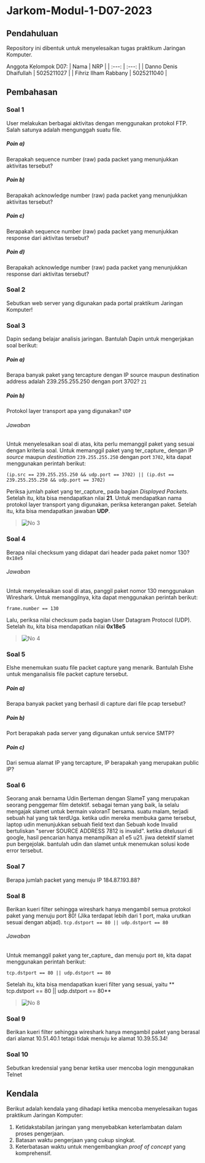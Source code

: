 # Jarkom-Modul-1-D07-2023
## Pendahuluan

Repository ini dibentuk untuk menyelesaikan tugas praktikum Jaringan Komputer.

Anggota Kelompok D07:
| Nama | NRP |
| :---: | :---: |
| Danno Denis Dhaifullah | 5025211027 |
| Fihriz Ilham Rabbany | 5025211040 |

## Pembahasan

### Soal 1
User melakukan berbagai aktivitas dengan menggunakan protokol FTP. Salah satunya adalah mengunggah suatu file.
##### Poin a)
Berapakah sequence number (raw) pada packet yang menunjukkan aktivitas tersebut? 
##### Poin b)
Berapakah acknowledge number (raw) pada packet yang menunjukkan aktivitas tersebut? 
##### Poin c)
Berapakah sequence number (raw) pada packet yang menunjukkan response dari aktivitas tersebut?
##### Poin d)
Berapakah acknowledge number (raw) pada packet yang menunjukkan response dari aktivitas tersebut?

### Soal 2
Sebutkan web server yang digunakan pada portal praktikum Jaringan Komputer!

### Soal 3
Dapin sedang belajar analisis jaringan. Bantulah Dapin untuk mengerjakan soal berikut:
##### Poin a)
Berapa banyak paket yang tercapture dengan IP source maupun destination address adalah 239.255.255.250 dengan port 3702? `21`
##### Poin b)
Protokol layer transport apa yang digunakan? `UDP`

###### Jawaban
Untuk menyelesaikan soal di atas, kita perlu memanggil paket yang sesuai dengan kriteria soal. Untuk memanggil paket yang ter_capture_ dengan IP _source_ maupun _destination_ `239.255.255.250` dengan port `3702`, kita dapat menggunakan perintah berikut:
```
(ip.src == 239.255.255.250 && udp.port == 3702) || (ip.dst == 239.255.255.250 && udp.port == 3702)
```
Periksa jumlah paket yang ter_capture_ pada bagian _Displayed Packets_. Setelah itu, kita bisa mendapatkan nilai **21**. Untuk mendapatkan nama protokol layer transport yang digunakan, periksa keterangan paket. Setelah itu, kita bisa mendapatkan jawaban **UDP**.

> ![No 3](https://github.com/fihrizilhamr/Jarkom-Modul-1-D07-2023/assets/116176265/10ad3c22-e045-45a2-9eeb-fae3cbd69f3f)



### Soal 4
Berapa nilai checksum yang didapat dari header pada paket nomor 130? `0x18e5`

###### Jawaban
Untuk menyelesaikan soal di atas, panggil paket nomor 130 menggunakan Wireshark. Untuk memanggilnya, kita dapat menggunakan perintah berikut:
```
frame.number == 130
```
Lalu, periksa nilai checksum pada bagian User Datagram Protocol (UDP). Setelah itu, kita bisa mendapatkan nilai **0x18e5**

> ![No 4](https://github.com/fihrizilhamr/Jarkom-Modul-1-D07-2023/assets/116176265/e3687ce8-269b-497c-a317-4e90d09f899b)

### Soal 5
Elshe menemukan suatu file packet capture yang menarik. Bantulah Elshe untuk menganalisis file packet capture tersebut.
##### Poin a)
Berapa banyak packet yang berhasil di capture dari file pcap tersebut?
##### Poin b)
Port berapakah pada server yang digunakan untuk service SMTP?
##### Poin c)
Dari semua alamat IP yang tercapture, IP berapakah yang merupakan public IP?

### Soal 6
Seorang anak bernama Udin Berteman dengan SlameT yang merupakan seorang penggemar film detektif. sebagai teman yang baik, Ia selalu mengajak slamet untuk bermain valoranT bersama. suatu malam, terjadi sebuah hal yang tak terdUga. ketika udin mereka membuka game tersebut, laptop udin menunjukkan sebuah field text dan Sebuah kode Invalid bertuliskan "server SOURCE ADDRESS 7812 is invalid". ketika ditelusuri di google, hasil pencarian hanya menampilkan a1 e5 u21. jiwa detektif slamet pun bergejolak. bantulah udin dan slamet untuk menemukan solusi kode error tersebut.

### Soal 7
Berapa jumlah packet yang menuju IP 184.87.193.88?

### Soal 8
Berikan kueri filter sehingga wireshark hanya mengambil semua protokol paket yang menuju port 80! (Jika terdapat lebih dari 1 port, maka urutkan sesuai dengan abjad). `tcp.dstport == 80 || udp.dstport == 80`

###### Jawaban
Untuk memanggil paket yang ter_capture_ dan menuju port `80`, kita dapat menggunakan perintah berikut:
```
tcp.dstport == 80 || udp.dstport == 80
```
Setelah itu, kita bisa mendapatkan kueri filter yang sesuai, yaitu ** tcp.dstport == 80 || udp.dstport == 80**

> ![No 8](https://github.com/fihrizilhamr/Jarkom-Modul-1-D07-2023/assets/116176265/81c9df5d-3b4a-497c-a1a6-c3eedf48071a)

### Soal 9
Berikan kueri filter sehingga wireshark hanya mengambil paket yang berasal dari alamat 10.51.40.1 tetapi tidak menuju ke alamat 10.39.55.34!

### Soal 10
Sebutkan kredensial yang benar ketika user mencoba login menggunakan Telnet

## Kendala
Berikut adalah kendala yang dihadapi ketika mencoba menyelesaikan tugas praktikum Jaringan Komputer:
1. Ketidakstabilan jaringan yang menyebabkan keterlambatan dalam proses pengerjaan.
2. Batasan waktu pengerjaan yang cukup singkat.
3. Keterbatasan waktu untuk mengembangkan _proof of concept_ yang komprehensif.
